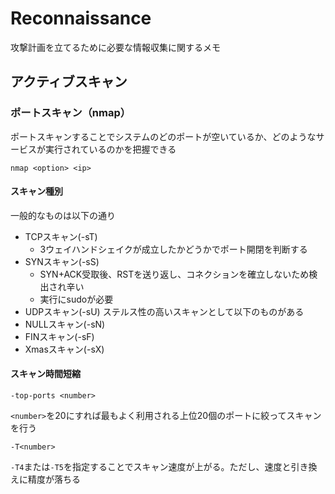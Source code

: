 # Reconnaissance
攻撃計画を立てるために必要な情報収集に関するメモ

## アクティブスキャン

### ポートスキャン（nmap）
ポートスキャンすることでシステムのどのポートが空いているか、どのようなサービスが実行されているのかを把握できる
```
nmap <option> <ip>
```

#### スキャン種別
一般的なものは以下の通り
* TCPスキャン(-sT)
    * 3ウェイハンドシェイクが成立したかどうかでポート開閉を判断する
* SYNスキャン(-sS)
    * SYN+ACK受取後、RSTを送り返し、コネクションを確立しないため検出され辛い
    * 実行にsudoが必要
* UDPスキャン(-sU)
ステルス性の高いスキャンとして以下のものがある
* NULLスキャン(-sN)
* FINスキャン(-sF)
* Xmasスキャン(-sX)

#### スキャン時間短縮
```
-top-ports <number>
```
```<number>```を20にすれば最もよく利用される上位20個のポートに絞ってスキャンを行う

```
-T<number>
```
```-T4```または```-T5```を指定することでスキャン速度が上がる。ただし、速度と引き換えに精度が落ちる

